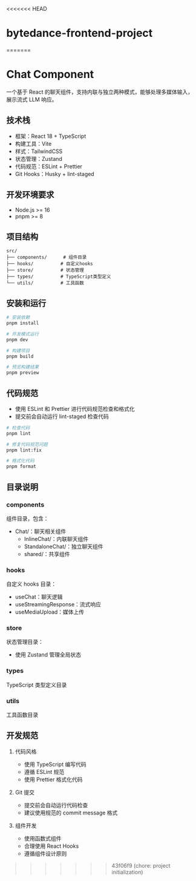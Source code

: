 <<<<<<< HEAD
# bytedance-frontend-project
=======
# Chat Component

一个基于 React 的聊天组件，支持内联与独立两种模式，能够处理多媒体输入，展示流式 LLM 响应。

## 技术栈

- 框架：React 18 + TypeScript
- 构建工具：Vite
- 样式：TailwindCSS
- 状态管理：Zustand
- 代码规范：ESLint + Prettier
- Git Hooks：Husky + lint-staged

## 开发环境要求

- Node.js >= 16
- pnpm >= 8

## 项目结构

```
src/
├── components/      # 组件目录
├── hooks/          # 自定义hooks
├── store/          # 状态管理
├── types/          # TypeScript类型定义
└── utils/          # 工具函数
```

## 安装和运行

```bash
# 安装依赖
pnpm install

# 开发模式运行
pnpm dev

# 构建项目
pnpm build

# 预览构建结果
pnpm preview
```

## 代码规范

- 使用 ESLint 和 Prettier 进行代码规范检查和格式化
- 提交前会自动运行 lint-staged 检查代码

```bash
# 检查代码
pnpm lint

# 修复代码规范问题
pnpm lint:fix

# 格式化代码
pnpm format
```

## 目录说明

### components

组件目录，包含：

- Chat/：聊天相关组件
  - InlineChat/：内联聊天组件
  - StandaloneChat/：独立聊天组件
  - shared/：共享组件

### hooks

自定义 hooks 目录：

- useChat：聊天逻辑
- useStreamingResponse：流式响应
- useMediaUpload：媒体上传

### store

状态管理目录：

- 使用 Zustand 管理全局状态

### types

TypeScript 类型定义目录

### utils

工具函数目录

## 开发规范

1. 代码风格

   - 使用 TypeScript 编写代码
   - 遵循 ESLint 规范
   - 使用 Prettier 格式化代码

2. Git 提交

   - 提交前会自动运行代码检查
   - 建议使用规范的 commit message 格式

3. 组件开发
   - 使用函数式组件
   - 合理使用 React Hooks
   - 遵循组件设计原则
>>>>>>> 43f06f9 (chore: project initialization)
